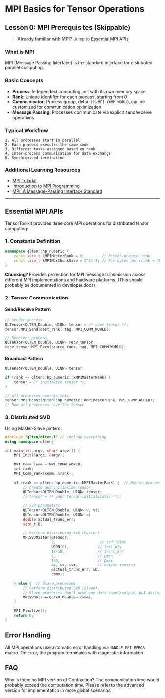 # MPI Basics for Tensor Operations

## Lesson 0: MPI Prerequisites (Skippable)

> **Already familiar with MPI?** Jump to [Essential MPI APIs](#essential-mpi-apis)

### What is MPI

MPI (Message Passing Interface) is the standard interface for distributed parallel computing.

### Basic Concepts

- **Process**: Independent computing unit with its own memory space
- **Rank**: Unique identifier for each process, starting from 0
- **Communicator**: Process group, default is `MPI_COMM_WORLD`, can be customized for communication optimization
- **Message Passing**: Processes communicate via explicit send/receive operations

### Typical Workflow

```
1. All processes start in parallel
2. Each process executes the same code
3. Different tasks assigned based on rank
4. Inter-process communication for data exchange
5. Synchronized termination
```

### Additional Learning Resources

- [MPI Tutorial](https://mpitutorial.com/)
- [Introduction to MPI Programming](https://computing.llnl.gov/tutorials/mpi/)
- [MPI: A Message-Passing Interface Standard](https://www.mpi-forum.org/docs/)

---

## Essential MPI APIs

TensorToolkit provides three core MPI operations for distributed tensor computing:

### 1. Constants Definition

```cpp
namespace qlten::hp_numeric {
    const size_t kMPIMasterRank = 0;        // Master process rank
    const size_t kMPIMaxChunkSize = 2^31-1; // Max bytes per chunk = INT_MAX
}
```

**Chunking?** Provides protection for MPI message transmission across different MPI implementations and hardware platforms. (This should probably be documented in developer docs)

### 2. Tensor Communication

#### Send/Receive Pattern
```cpp
// Sender process
QLTensor<QLTEN_Double, U1QN> tensor = /* your tensor */;
tensor.MPI_Send(dest_rank, tag, MPI_COMM_WORLD);

// Receiver process  
QLTensor<QLTEN_Double, U1QN> recv_tensor;
recv_tensor.MPI_Recv(source_rank, tag, MPI_COMM_WORLD);
```

#### Broadcast Pattern
```cpp
QLTensor<QLTEN_Double, U1QN> tensor;

if (rank == qlten::hp_numeric::kMPIMasterRank) {
    tensor = /* initialize tensor */;
}

// All processes execute this
tensor.MPI_Bcast(qlten::hp_numeric::kMPIMasterRank, MPI_COMM_WORLD);
// Now all processes have the tensor
```


### 3. Distributed SVD

Using Master-Slave pattern:

```cpp
#include "qlten/qlten.h" // include everything
using namespace qlten;

int main(int argc, char* argv[]) {
    MPI_Init(&argc, &argv);
    
    MPI_Comm comm = MPI_COMM_WORLD;
    int rank;
    MPI_Comm_rank(comm, &rank);
    
    if (rank == qlten::hp_numeric::kMPIMasterRank) {  // Master process
        // Create and initialize tensor
        QLTensor<QLTEN_Double, U1QN> tensor;
        // tensor = /* your tensor initialization */;
        
        // SVD parameters
        QLTensor<QLTEN_Double, U1QN> u, vt;
        QLTensor<QLTEN_Double, U1QN> s;
        double actual_trunc_err;
        size_t D;
        
        // Perform distributed SVD (Master)
        MPISVDMaster(&tensor,
                     2,                    // svd_ldims
                     U1QN(0),             // left_div 
                     1e-10,               // trunc_err
                     1,                   // Dmin
                     100,                 // Dmax  
                     &u, &s, &vt,         // output tensors
                     &actual_trunc_err, &D,
                     comm);
                     
    } else {  // Slave processes
        // Perform distributed SVD (Slave).
        // Slave processes don't need any data input/output, but assist in computation.
        MPISVDSlave<QLTEN_Double>(comm);
    }
    
    MPI_Finalize();
    return 0;
}
```


## Error Handling

All MPI operations use automatic error handling via `HANDLE_MPI_ERROR` macro. On error, the program terminates with diagnostic information.

## FAQ
Why is there no MPI version of Contraction?
The communication time would probably exceed the computation time. Please refer to the advanced version for implementation in more global scenarios.
